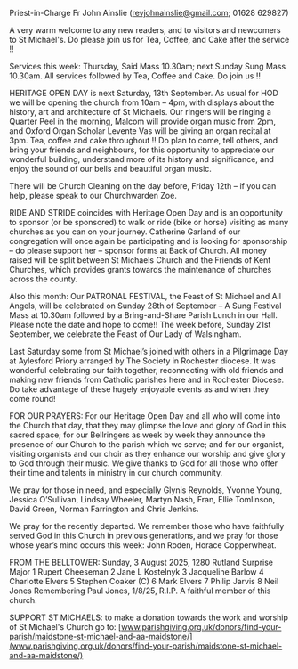 
Priest-in-Charge Fr John Ainslie ([revjohnainslie@gmail.com](mailto:revjohnainslie@gmail.com); 01628 629827)

A very warm welcome to any new readers, and to visitors and newcomers to St Michael's.
Do please join us for Tea, Coffee, and Cake after the service !!

Services this week: Thursday, Said Mass 10.30am; next Sunday Sung Mass 10.30am. All services followed by Tea,
Coffee and Cake. Do join us !!

HERITAGE OPEN DAY is next Saturday, 13th September. As usual for HOD we will be opening the church from
10am – 4pm, with displays about the history, art and architecture of St Michaels. Our ringers will be ringing a
Quarter Peel in the morning, Malcom will provide organ music from 2pm, and Oxford Organ Scholar Levente
Vas will be giving an organ recital at 3pm. Tea, coffee and cake throughout !! Do plan to come, tell others, and
bring your friends and neighbours, for this opportunity to appreciate our wonderful building, understand more of its
history and significance, and enjoy the sound of our bells and beautiful organ music.

There will be Church Cleaning on the day before, Friday 12th – if you can help, please speak to our Churchwarden
Zoe.

RIDE AND STRIDE coincides with Heritage Open Day and is an opportunity to sponsor (or be sponsored) to walk
or ride (bike or horse) visiting as many churches as you can on your journey. Catherine Garland of our congregation
will once again be participating and is looking for sponsorship – do please support her – sponsor forms at Back of
Church. All money raised will be split between St Michaels Church and the Friends of Kent Churches, which provides
grants towards the maintenance of churches across the county.

Also this month: Our PATRONAL FESTIVAL, the Feast of St Michael and All Angels, will be celebrated on
Sunday 28th of September – A Sung Festival Mass at 10.30am followed by a Bring-and-Share Parish Lunch in
our Hall. Please note the date and hope to come!! The week before, Sunday 21st September, we celebrate the Feast
of Our Lady of Walsingham.

Last Saturday some from St Michael’s joined with others in a Pilgrimage Day at Aylesford Priory arranged by The
Society in Rochester diocese. It was wonderful celebrating our faith together, reconnecting with old friends and
making new friends from Catholic parishes here and in Rochester Diocese. Do take advantage of these hugely
enjoyable events as and when they come round!

FOR OUR PRAYERS: For our Heritage Open Day and all who will come into the Church that day, that they may
glimpse the love and glory of God in this sacred space; for our Bellringers as week by week they announce the
presence of our Church to the parish which we serve; and for our organist, visiting organists and our choir as they
enhance our worship and give glory to God through their music. We give thanks to God for all those who offer their
time and talents in ministry in our church community.

We pray for those in need, and especially Glynis Reynolds, Yvonne Young, Jessica O’Sullivan, Lindsay Wheeler,
Martyn Nash, Fran, Ellie Tomlinson, David Green, Norman Farrington and Chris Jenkins.

We pray for the recently departed. We remember those who have faithfully served God in this Church in previous
generations, and we pray for those whose year’s mind occurs this week: John Roden, Horace Copperwheat.

FROM THE BELLTOWER: Sunday, 3 August 2025, 1280 Rutland Surprise Major 1 Rupert Cheeseman 2 Jane L
Kostelnyk 3 Jacqueline Barlow 4 Charlotte Elvers 5 Stephen Coaker (C) 6 Mark Elvers 7 Philip Jarvis 8 Neil Jones
Remembering Paul Jones, 1/8/25, R.I.P. A faithful member of this church.

SUPPORT ST MICHAELS: to make a donation towards the work and worship of St Michael's Church go to:
[www.parishgiving.org.uk/donors/find-your-parish/maidstone-st-michael-and-aa-maidstone/](www.parishgiving.org.uk/donors/find-your-parish/maidstone-st-michael-and-aa-maidstone/)
